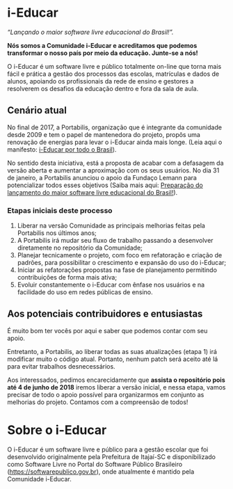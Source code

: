 # i-Educar 

_“Lançando o maior software livre educacional do Brasil!”._

**Nós somos a Comunidade i-Educar e acreditamos que podemos transformar o nosso país por meio da educação. Junte-se a nós!**

O i-Educar é um software livre e público totalmente on-line que torna mais fácil e prática a gestão dos processos das escolas, matrículas e dados de alunos, apoiando os profissionais da rede de ensino e gestores a resolverem os desafios da educação dentro e fora da sala de aula.

## Cenário atual

No final de 2017, a Portabilis, organização que é integrante da comunidade desde 2009 e tem o papel de mantenedora do projeto, propôs uma renovação de energias para levar o i-Educar ainda mais longe. (Leia aqui o manifesto: [i-Educar por todo o Brasil](https://softwarepublico.gov.br/social/i-educar/blog/em-2018-queremos-o-i-educar-por-todo-o-brasil)).

No sentido desta iniciativa, está a proposta de acabar com a defasagem da versão aberta e aumentar a aproximação com os seus usuários. No dia 31 de janeiro, a Portabilis anunciou o apoio da Fundaço Lemann para potencializar todos esses objetivos (Saiba mais aqui: [Preparação do lançamento do maior software livre educacional do Brasil!](https://medium.com/portabilis/prepara%C3%A7%C3%A3o-do-lan%C3%A7amento-do-maior-software-educacional-open-source-do-brasil-305e57143372)).

### Etapas iniciais deste processo

1. Liberar na versão Comunidade as principais melhorias feitas pela Portabilis nos últimos anos;
2. A Portabilis irá mudar seu fluxo de trabalho passando a desenvolver diretamente no repositório da Comunidade;
3. Planejar tecnicamente o projeto, com foco em refatoração e criação de padrões, para possibilitar o crescimento e expansão do uso do i-Educar;
4. Iniciar as refatorações propostas na fase de planejamento permitindo contribuições de forma mais ativa;
5. Evoluir constantemente o i-Educar com ênfase nos usuários e na facilidade do uso em redes públicas de ensino.

## Aos potenciais contribuidores e entusiastas

 É muito bom ter vocês por aqui e saber que podemos contar com seu apoio. 

Entretanto, a Portabilis, ao liberar todas as suas atualizações (etapa 1) irá modificar muito o código atual. Portanto, nenhum patch será aceito até lá para evitar trabalhos desnecessários.

Aos interessados, pedimos encarecidamente que **assista o repositório pois até 4 de junho de 2018** iremos liberar a versão inicial, e nessa etapa, vamos precisar de todo o apoio possível para organizarmos em conjunto as melhorias do projeto. Contamos com a compreensão de todos!

# Sobre o i-Educar

O i-Educar é um software livre e público para a gestão escolar que foi desenvolvido originalmente pela Prefeitura de Itajaí-SC e disponibilizado como Software Livre no Portal do Software Público Brasileiro (https://softwarepublico.gov.br), onde atualmente é mantido pela Comunidade i-Educar.
